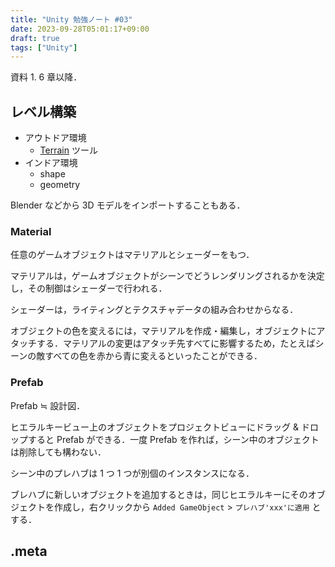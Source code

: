 ```yaml
---
title: "Unity 勉強ノート #03"
date: 2023-09-28T05:01:17+09:00
draft: true
tags: ["Unity"]
---
```

資料 1. 6 章以降．

## レベル構築
- アウトドア環境
  - [Terrain](https://docs.unity3d.com/ja/2021.3/Manual/script-Terrain.html) ツール
- インドア環境
  - shape
  - geometry

Blender などから 3D モデルをインポートすることもある．

### Material
任意のゲームオブジェクトはマテリアルとシェーダーをもつ．

マテリアルは，ゲームオブジェクトがシーンでどうレンダリングされるかを決定し，その制御はシェーダーで行われる．

シェーダーは，ライティングとテクスチャデータの組み合わせからなる．

オブジェクトの色を変えるには，マテリアルを作成・編集し，オブジェクトにアタッチする．マテリアルの変更はアタッチ先すべてに影響するため，たとえばシーンの敵すべての色を赤から青に変えるといったことができる．

### Prefab
Prefab $\fallingdotseq$ 設計図．

ヒエラルキービュー上のオブジェクトをプロジェクトビューにドラッグ & ドロップすると Prefab ができる．一度 Prefab を作れば，シーン中のオブジェクトは削除しても構わない．

シーン中のプレハブは 1 つ 1 つが別個のインスタンスになる．

ブレハブに新しいオブジェクトを追加するときは，同じヒエラルキーにそのオブジェクトを作成し，右クリックから `Added GameObject` > `プレハブ'xxx'に適用` とする．

## .meta

